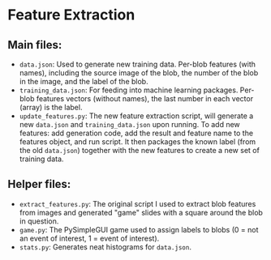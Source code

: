# Feature Extraction

## Main files:
- `data.json`:
  Used to generate new training data. Per-blob features (with names), including the source image of the blob, the number of the blob in the image, and the label of the blob.
- `training_data.json`:
  For feeding into machine learning packages. Per-blob features vectors (without names), the last number in each vector (array) is the label.
- `update_features.py`:
  The new feature extraction script, will generate a new `data.json` and `training_data.json` upon running. To add new features: add generation code, add the result and feature name to the features object, and run script. It then packages the known label (from the old `data.json`) together with the new features to create a new set of training data.

## Helper files:
- `extract_features.py`:
  The original script I used to extract blob features from images and generated "game" slides with a square around the blob in question.
- `game.py`:
  The PySimpleGUI game used to assign labels to blobs (0 = not an event of interest, 1 = event of interest).
- `stats.py`:
  Generates neat histograms for `data.json`.
